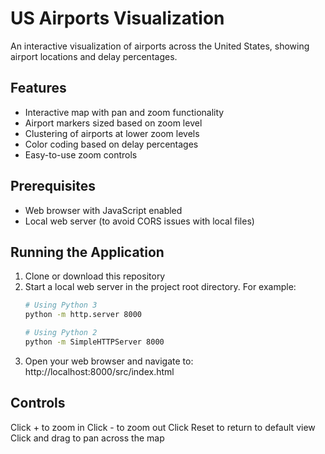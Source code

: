 # US Airports Visualization

An interactive visualization of airports across the United States, showing airport locations and delay percentages.

## Features
- Interactive map with pan and zoom functionality
- Airport markers sized based on zoom level
- Clustering of airports at lower zoom levels
- Color coding based on delay percentages
- Easy-to-use zoom controls

## Prerequisites
- Web browser with JavaScript enabled
- Local web server (to avoid CORS issues with local files)

## Running the Application

1. Clone or download this repository
2. Start a local web server in the project root directory. For example:
   ```bash
   # Using Python 3
   python -m http.server 8000

   # Using Python 2
   python -m SimpleHTTPServer 8000
3. Open your web browser and navigate to:
http://localhost:8000/src/index.html

## Controls
Click + to zoom in
Click - to zoom out
Click Reset to return to default view
Click and drag to pan across the map